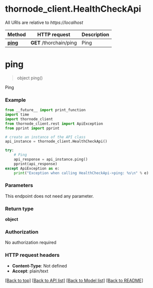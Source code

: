 # thornode_client.HealthCheckApi

All URIs are relative to *https://localhost*

Method | HTTP request | Description
------------- | ------------- | -------------
[**ping**](HealthCheckApi.md#ping) | **GET** /thorchain/ping | Ping


# **ping**
> object ping()

Ping



### Example
```python
from __future__ import print_function
import time
import thornode_client
from thornode_client.rest import ApiException
from pprint import pprint

# create an instance of the API class
api_instance = thornode_client.HealthCheckApi()

try:
    # Ping
    api_response = api_instance.ping()
    pprint(api_response)
except ApiException as e:
    print("Exception when calling HealthCheckApi->ping: %s\n" % e)
```

### Parameters
This endpoint does not need any parameter.

### Return type

**object**

### Authorization

No authorization required

### HTTP request headers

 - **Content-Type**: Not defined
 - **Accept**: plain/text

[[Back to top]](#) [[Back to API list]](../README.md#documentation-for-api-endpoints) [[Back to Model list]](../README.md#documentation-for-models) [[Back to README]](../README.md)

